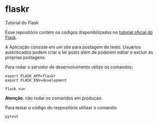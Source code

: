# flaskr
Tutorial do Flask

Esse repositório contém os códigos disponibilizados no [tutorial oficial do Flask](https://flask.palletsprojects.com/en/1.1.x/tutorial/).

A Aplicação consiste em um site para postagem de texto. Usuários autenticados podem criar e ler posts além de poderem editar e excluir as próprias postagens.

Para rodar o servidor de desenvolvimento utilize os comandos:

```
export FLASK_APP=flaskr
export FLASK_ENV=development

flask run
```
**Atenção**: não rodar os comandos em produçao.

Para testar o código do respositório utilizar o comando:
```
pytest
```
